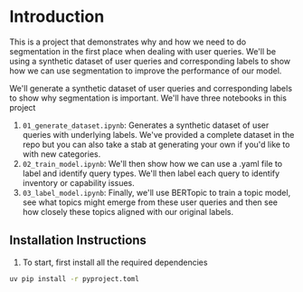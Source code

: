 # Introduction

This is a project that demonstrates why and how we need to do segmentation in the first place when dealing with user queries. We'll be using a synthetic dataset of user queries and corresponding labels to show how we can use segmentation to improve the performance of our model.

We'll generate a synthetic dataset of user queries and corresponding labels to show why segmentation is important. We'll have three notebooks in this project

1. `01_generate_dataset.ipynb`: Generates a synthetic dataset of user queries with underlying labels. We've provided a complete dataset in the repo but you can also take a stab at generating your own if you'd like to with new categories.
2. `02_train_model.ipynb`: We'll then show how we can use a .yaml file to label and identify query types. We'll then label each query to identify inventory or capability issues.
3. `03_label_model.ipynb`: Finally, we'll use BERTopic to train a topic model, see what topics might emerge from these user queries and then see how closely these topics aligned with our original labels.

## Installation Instructions

1. To start, first install all the required dependencies

```bash
uv pip install -r pyproject.toml
```
